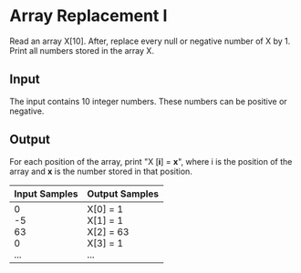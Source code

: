 # Array Replacement I
Read an array X[10]. After, replace every null or negative number of X by 1. Print all numbers stored in the array X.

## Input
The input contains 10 integer numbers. These numbers can be positive or negative.

## Output
For each position of the array, print "X [**i**] = **x**", where i is the position of the array and **x** is the number stored in that position.

|         Input Samples         |                      Output Samples                      |
|-------------------------------|----------------------------------------------------------|
| 0<br> -5<br> 63<br> 0<br> ... | X[0] = 1<br> X[1] = 1<br> X[2] = 63<br> X[3] = 1<br> ... |